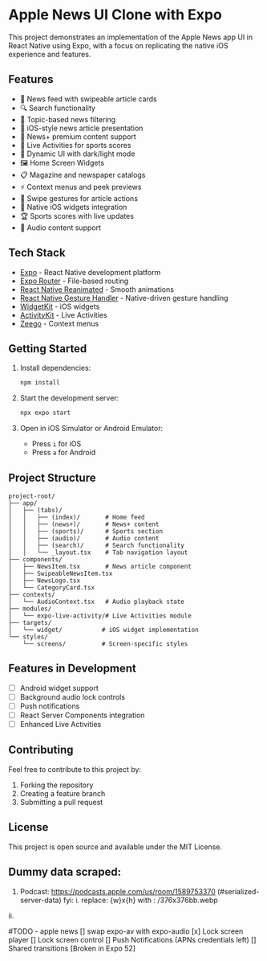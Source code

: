 # Apple News UI Clone with Expo

This project demonstrates an implementation of the Apple News app UI in React Native using Expo, with a focus on replicating the native iOS experience and features.

## Features

- 📰 News feed with swipeable article cards
- 🔍 Search functionality
- 🎯 Topic-based news filtering
- 📱 iOS-style news article presentation
- 🌟 News+ premium content support
- 💫 Live Activities for sports scores
- 🎨 Dynamic UI with dark/light mode
- 🖼️ Home Screen Widgets
- 📋 Magazine and newspaper catalogs
- ⚡ Context menus and peek previews
- 🔄 Swipe gestures for article actions
- 📱 Native iOS widgets integration
- 🏆 Sports scores with live updates
- 🎵 Audio content support

## Tech Stack

- [Expo](https://expo.dev) - React Native development platform
- [Expo Router](https://docs.expo.dev/router/introduction) - File-based routing
- [React Native Reanimated](https://docs.swmansion.com/react-native-reanimated/) - Smooth animations
- [React Native Gesture Handler](https://docs.swmansion.com/react-native-gesture-handler/) - Native-driven gesture handling
- [WidgetKit](https://developer.apple.com/documentation/widgetkit) - iOS widgets
- [ActivityKit](https://developer.apple.com/documentation/activitykit) - Live Activities
- [Zeego](https://zeego.dev/) - Context menus

## Getting Started

1. Install dependencies:

   ```bash
   npm install
   ```

2. Start the development server:

   ```bash
   npx expo start
   ```

3. Open in iOS Simulator or Android Emulator:
   - Press `i` for iOS
   - Press `a` for Android

## Project Structure

```
project-root/
├── app/
│   ├── (tabs)/
│   │   ├── (index)/       # Home feed
│   │   ├── (news+)/       # News+ content
│   │   ├── (sports)/      # Sports section
│   │   ├── (audio)/       # Audio content
│   │   ├── (search)/      # Search functionality
│   │   └── _layout.tsx    # Tab navigation layout
├── components/
│   ├── NewsItem.tsx       # News article component
│   ├── SwipeableNewsItem.tsx
│   ├── NewsLogo.tsx
│   └── CategoryCard.tsx
├── contexts/
│   └── AudioContext.tsx   # Audio playback state
├── modules/
│   └── expo-live-activity/# Live Activities module
├── targets/
│   └── widget/           # iOS widget implementation
└── styles/
    └── screens/          # Screen-specific styles
```

## Features in Development

- [ ] Android widget support
- [ ] Background audio lock controls
- [ ] Push notifications
- [ ] React Server Components integration
- [ ] Enhanced Live Activities

## Contributing

Feel free to contribute to this project by:

1. Forking the repository
2. Creating a feature branch
3. Submitting a pull request

## License

This project is open source and available under the MIT License.


## Dummy data scraped:
1. Podcast: https://podcasts.apple.com/us/room/1589753370 (#serialized-server-data)
fyi: 
i. replace: {w}x{h}
with : /376x376bb.webp

ii.



#TODO - apple news
[] swap expo-av with expo-audio
[x] Lock screen player
[] Lock screen control
[] Push Notifications (APNs credentials left)
[] Shared transitions [Broken in Expo 52]